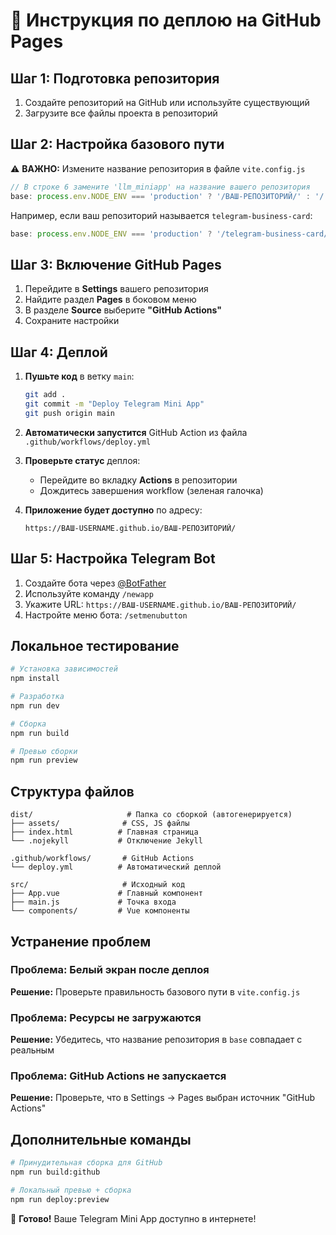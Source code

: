 # 🚀 Инструкция по деплою на GitHub Pages

## Шаг 1: Подготовка репозитория

1. Создайте репозиторий на GitHub или используйте существующий
2. Загрузите все файлы проекта в репозиторий

## Шаг 2: Настройка базового пути

⚠️ **ВАЖНО:** Измените название репозитория в файле `vite.config.js`

```javascript
// В строке 6 замените 'llm_miniapp' на название вашего репозитория
base: process.env.NODE_ENV === 'production' ? '/ВАШ-РЕПОЗИТОРИЙ/' : '/',
```

Например, если ваш репозиторий называется `telegram-business-card`:
```javascript
base: process.env.NODE_ENV === 'production' ? '/telegram-business-card/' : '/',
```

## Шаг 3: Включение GitHub Pages

1. Перейдите в **Settings** вашего репозитория
2. Найдите раздел **Pages** в боковом меню
3. В разделе **Source** выберите **"GitHub Actions"**
4. Сохраните настройки

## Шаг 4: Деплой

1. **Пушьте код** в ветку `main`:
   ```bash
   git add .
   git commit -m "Deploy Telegram Mini App"
   git push origin main
   ```

2. **Автоматически запустится** GitHub Action из файла `.github/workflows/deploy.yml`

3. **Проверьте статус** деплоя:
   - Перейдите во вкладку **Actions** в репозитории
   - Дождитесь завершения workflow (зеленая галочка)

4. **Приложение будет доступно** по адресу:
   ```
   https://ВАШ-USERNAME.github.io/ВАШ-РЕПОЗИТОРИЙ/
   ```

## Шаг 5: Настройка Telegram Bot

1. Создайте бота через [@BotFather](https://t.me/botfather)
2. Используйте команду `/newapp`
3. Укажите URL: `https://ВАШ-USERNAME.github.io/ВАШ-РЕПОЗИТОРИЙ/`
4. Настройте меню бота: `/setmenubutton`

## Локальное тестирование

```bash
# Установка зависимостей
npm install

# Разработка
npm run dev

# Сборка
npm run build

# Превью сборки
npm run preview
```

## Структура файлов

```
dist/                     # Папка со сборкой (автогенерируется)
├── assets/              # CSS, JS файлы
├── index.html          # Главная страница
└── .nojekyll           # Отключение Jekyll

.github/workflows/       # GitHub Actions
└── deploy.yml          # Автоматический деплой

src/                     # Исходный код
├── App.vue             # Главный компонент
├── main.js             # Точка входа
└── components/         # Vue компоненты
```

## Устранение проблем

### Проблема: Белый экран после деплоя
**Решение:** Проверьте правильность базового пути в `vite.config.js`

### Проблема: Ресурсы не загружаются
**Решение:** Убедитесь, что название репозитория в `base` совпадает с реальным

### Проблема: GitHub Actions не запускается
**Решение:** Проверьте, что в Settings → Pages выбран источник "GitHub Actions"

## Дополнительные команды

```bash
# Принудительная сборка для GitHub
npm run build:github

# Локальный превью + сборка
npm run deploy:preview
```

🎉 **Готово!** Ваше Telegram Mini App доступно в интернете! 